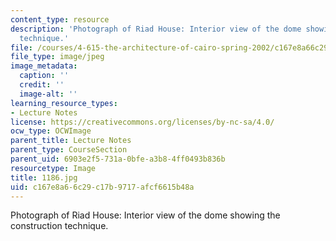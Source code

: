 ```yaml
---
content_type: resource
description: 'Photograph of Riad House: Interior view of the dome showing the construction
  technique.'
file: /courses/4-615-the-architecture-of-cairo-spring-2002/c167e8a66c29c17b9717afcf6615b48a_1186.jpg
file_type: image/jpeg
image_metadata:
  caption: ''
  credit: ''
  image-alt: ''
learning_resource_types:
- Lecture Notes
license: https://creativecommons.org/licenses/by-nc-sa/4.0/
ocw_type: OCWImage
parent_title: Lecture Notes
parent_type: CourseSection
parent_uid: 6903e2f5-731a-0bfe-a3b8-4ff0493b836b
resourcetype: Image
title: 1186.jpg
uid: c167e8a6-6c29-c17b-9717-afcf6615b48a
---
```

Photograph of Riad House: Interior view of the dome showing the construction technique.